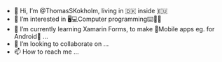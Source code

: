 - 👋 Hi, I’m @ThomasSKokholm, living in 🇩🇰 inside 🇪🇺 
- 👀 I’m interested in 🖥️💻Computer programming⌨️👨‍💻
- 🌱 I’m currently learning Xamarin Forms, to make 📱Mobile apps eg. for Android📱
...
- 💞️ I’m looking to collaborate on ...
- 📫 How to reach me ...

<!---
ThomasSKokholm/ThomasSKokholm is a ✨ special ✨ repository because its `README.md` (this file) appears on your GitHub profile.
You can click the Preview link to take a look at your changes.
--->
